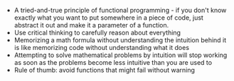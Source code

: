 * A tried-and-true principle of functional programming - if you don't know
	exactly what you want to put somewhere in a piece of code, just abstract it
	out and make it a parameter of a function.
* Use critical thinking to carefully reason about everything
* Memorizing a math formula without understanding the intuition behind it is
	like memorizing code without understanding what it does
* Attempting to solve mathematical problems by intuition will stop working as
  soon as the problems become less intuitive than you are used to
* Rule of thumb: avoid functions that might fail without warning
